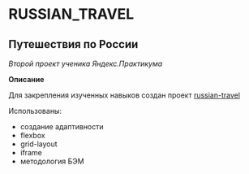 # RUSSIAN_TRAVEL #
## Путешествия по России ##
*Второй проект ученика Яндекс.Практикума*

**Описание**

Для закрепления изученных навыков создан проект [russian-travel](https://github.com/masha456/russian-travel)

Использованы:

 * создание адаптивности
 * flexbox
 * grid-layout
 * iframe
 * методология БЭМ
